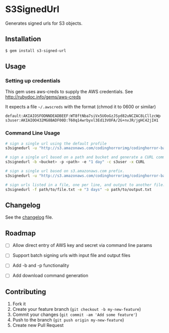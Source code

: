 # S3SignedUrl

Generates signed urls for S3 objects.

## Installation

```bash
$ gem install s3-signed-url
```

## Usage

### Setting up credentials

This gem uses aws-creds to supply the AWS credentials. See http://rubydoc.info/gems/aws-creds

It expects a file `~/.awscreds` with the format (chmod it to 0600 or similar)

```
default:AKIAIOSFODNNDEADBEEF:WT8ftNba7siVx5UOoGzJSyd82uNCZAC8LCllzcWp
s3user:AKIAIOO432MG8BADF00D:T60q14wrbyxl3Ed13VOFA/2G+nvJR/jgHC42jIH1
```

### Command Line Usage


```bash
# sign a single url using the default profile
s3signedurl -u "http://s3.amazonaws.com/codinghorrorimg/codinghorror-bandwidth-usage.png"

# sign a single url based on a path and bucket and generate a CURL command to download
s3signedurl -b <bucket> -p <path> -e "1 day" -c s3user -x CURL

# sign a single url based on s3.amazonaws.com prefix.
s3signedurl -u "http://s3.amazonaws.com/codinghorrorimg/codinghorror-bandwidth-usage.png" -e "1 week"

# sign urls listed in a file, one per line, and output to another file.
s3signedurl -f path/to/file.txt -e "3 days" -o path/to/output.txt
```

## Changelog

See the [changelog](CHANGELOG.md) file.

## Roadmap

- [ ] Allow direct entry of AWS key and secret via command line params
- [ ] Support batch signing urls with input file and output files
- [ ] Add -b and -p functionality
- [ ] Add download command generation


## Contributing

1. Fork it
2. Create your feature branch (`git checkout -b my-new-feature`)
3. Commit your changes (`git commit -am 'Add some feature'`)
4. Push to the branch (`git push origin my-new-feature`)
5. Create new Pull Request
